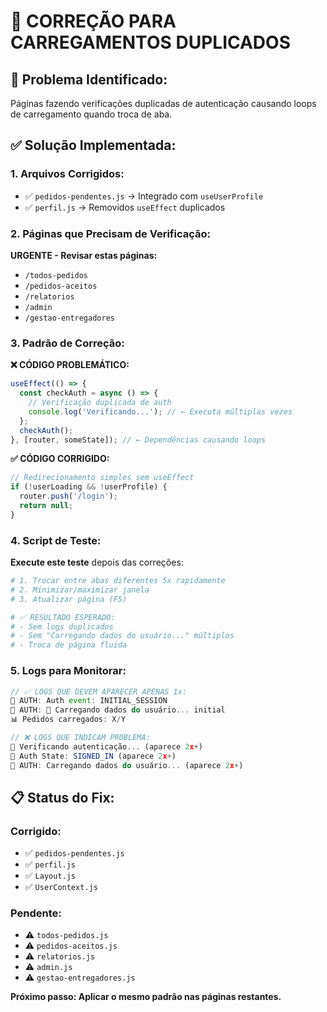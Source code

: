 # 🔧 CORREÇÃO PARA CARREGAMENTOS DUPLICADOS

## **🚨 Problema Identificado:**

Páginas fazendo verificações duplicadas de autenticação causando loops de carregamento quando troca de aba.

## **✅ Solução Implementada:**

### **1. Arquivos Corrigidos:**
- ✅ `pedidos-pendentes.js` → Integrado com `useUserProfile`
- ✅ `perfil.js` → Removidos `useEffect` duplicados

### **2. Páginas que Precisam de Verificação:**

**URGENTE - Revisar estas páginas:**
- `/todos-pedidos`
- `/pedidos-aceitos` 
- `/relatorios`
- `/admin`
- `/gestao-entregadores`

### **3. Padrão de Correção:**

**❌ CÓDIGO PROBLEMÁTICO:**
```javascript
useEffect(() => {
  const checkAuth = async () => {
    // Verificação duplicada de auth
    console.log('Verificando...'); // ← Executa múltiplas vezes
  };
  checkAuth();
}, [router, someState]); // ← Dependências causando loops
```

**✅ CÓDIGO CORRIGIDO:**
```javascript
// Redirecionamento simples sem useEffect
if (!userLoading && !userProfile) {
  router.push('/login');
  return null;
}
```

### **4. Script de Teste:**

**Execute este teste** depois das correções:
```bash
# 1. Trocar entre abas diferentes 5x rapidamente
# 2. Minimizar/maximizar janela
# 3. Atualizar página (F5)

# ✅ RESULTADO ESPERADO:
# - Sem logs duplicados
# - Sem "Carregando dados do usuário..." múltiplos
# - Troca de página fluida
```

### **5. Logs para Monitorar:**

```javascript
// ✅ LOGS QUE DEVEM APARECER APENAS 1x:
🔐 AUTH: Auth event: INITIAL_SESSION
🔐 AUTH: 🚀 Carregando dados do usuário... initial  
📊 Pedidos carregados: X/Y

// ❌ LOGS QUE INDICAM PROBLEMA:
🔄 Verificando autenticação... (aparece 2x+)
🔄 Auth State: SIGNED_IN (aparece 2x+)
🔐 AUTH: Carregando dados do usuário... (aparece 2x+)
```

## **📋 Status do Fix:**

### **Corrigido:**
- ✅ `pedidos-pendentes.js`
- ✅ `perfil.js`
- ✅ `Layout.js` 
- ✅ `UserContext.js`

### **Pendente:**
- ⚠️ `todos-pedidos.js`
- ⚠️ `pedidos-aceitos.js`
- ⚠️ `relatorios.js`
- ⚠️ `admin.js`
- ⚠️ `gestao-entregadores.js`

**Próximo passo: Aplicar o mesmo padrão nas páginas restantes.**

